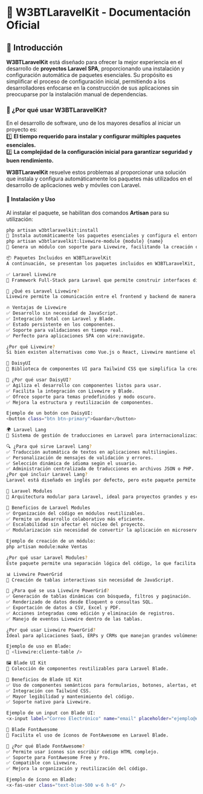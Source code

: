 
# 🚀 W3BTLaravelKit - Documentación Oficial  

## 📌 Introducción  
**W3BTLaravelKit** está diseñado para ofrecer la mejor experiencia en el desarrollo de **proyectos Laravel SPA**, proporcionando una instalación y configuración automática de paquetes esenciales. Su propósito es simplificar el proceso de configuración inicial, permitiendo a los desarrolladores enfocarse en la construcción de sus aplicaciones sin preocuparse por la instalación manual de dependencias.

### 🎯 ¿Por qué usar W3BTLaravelKit?  
En el desarrollo de software, uno de los mayores desafíos al iniciar un proyecto es:  
1️⃣ **El tiempo requerido para instalar y configurar múltiples paquetes esenciales.**  
2️⃣ **La complejidad de la configuración inicial para garantizar seguridad y buen rendimiento.**  

**W3BTLaravelKit** resuelve estos problemas al proporcionar una solución que instala y configura automáticamente los paquetes más utilizados en el desarrollo de aplicaciones web y móviles con Laravel.

#### 🚀 Instalación y Uso  
Al instalar el paquete, se habilitan dos comandos **Artisan** para su utilización:

```bash
php artisan w3btlaravelkit:install
🔹 Instala automáticamente los paquetes esenciales y configura el entorno de desarrollo.
php artisan w3btlaravelkit:livewire-module {module} {name}
🔹 Genera un módulo con soporte para Livewire, facilitando la creación de componentes modulares en Laravel.

📦 Paquetes Incluidos en W3BTLaravelKit
A continuación, se presentan los paquetes incluidos en W3BTLaravelKit, junto con una breve descripción y sus beneficios.

✅ Laravel Livewire
📌 Framework Full-Stack para Laravel que permite construir interfaces dinámicas sin JavaScript.

📌 ¿Qué es Laravel Livewire?
Livewire permite la comunicación entre el frontend y backend de manera eficiente, enviando solo los datos necesarios y actualizando el DOM sin necesidad de recargar la página. Se integra completamente con Blade, evitando el uso de frameworks frontend como Vue.js o React.

🔥 Ventajas de Livewire
✅ Desarrollo sin necesidad de JavaScript.
✅ Integración total con Laravel y Blade.
✅ Estado persistente en los componentes.
✅ Soporte para validaciones en tiempo real.
✅ Perfecto para aplicaciones SPA con wire:navigate.

¿Por qué Livewire?
Si bien existen alternativas como Vue.js o React, Livewire mantiene el entorno 100% PHP, lo que facilita el desarrollo sin necesidad de manejar múltiples tecnologías.

🎨 DaisyUI
📌 Biblioteca de componentes UI para Tailwind CSS que simplifica la creación de interfaces.

🎯 ¿Por qué usar DaisyUI?
✅ Agiliza el desarrollo con componentes listos para usar.
✅ Facilita la integración con Livewire y Blade.
✅ Ofrece soporte para temas predefinidos y modo oscuro.
✅ Mejora la estructura y reutilización de componentes.

Ejemplo de un botón con DaisyUI:
<button class="btn btn-primary">Guardar</button>

🌍 Laravel Lang
📌 Sistema de gestión de traducciones en Laravel para internacionalización.

🔍 ¿Para qué sirve Laravel Lang?
✅ Traducción automática de textos en aplicaciones multilingües.
✅ Personalización de mensajes de validación y errores.
✅ Selección dinámica de idioma según el usuario.
✅ Administración centralizada de traducciones en archivos JSON o PHP.
¿Por qué incluir Laravel Lang?
Laravel está diseñado en inglés por defecto, pero este paquete permite traducir de forma automática al español u otros idiomas sin esfuerzo adicional.

📁 Laravel Modules
📌 Arquitectura modular para Laravel, ideal para proyectos grandes y escalables.

🎯 Beneficios de Laravel Modules
✅ Organización del código en módulos reutilizables.
✅ Permite un desarrollo colaborativo más eficiente.
✅ Escalabilidad sin afectar el núcleo del proyecto.
✅ Modularización sin necesidad de convertir la aplicación en microservicios.

Ejemplo de creación de un módulo:
php artisan module:make Ventas

¿Por qué usar Laravel Modules?
Este paquete permite una separación lógica del código, lo que facilita el mantenimiento y reusabilidad en distintos proyectos.

📊 Livewire PowerGrid
📌 Creación de tablas interactivas sin necesidad de JavaScript.

🎯 ¿Para qué se usa Livewire PowerGrid?
✅ Generación de tablas dinámicas con búsqueda, filtros y paginación.
✅ Renderizado de datos desde Eloquent o consultas SQL.
✅ Exportación de datos a CSV, Excel y PDF.
✅ Acciones integradas como edición y eliminación de registros.
✅ Manejo de eventos Livewire dentro de las tablas.

¿Por qué usar Livewire PowerGrid?
Ideal para aplicaciones SaaS, ERPs y CRMs que manejan grandes volúmenes de datos.

Ejemplo de uso en Blade:
🔹 <livewire:cliente-table />

🖼️ Blade UI Kit
📌 Colección de componentes reutilizables para Laravel Blade.

🎯 Beneficios de Blade UI Kit
✅ Uso de componentes semánticos para formularios, botones, alertas, etc.
✅ Integración con Tailwind CSS.
✅ Mayor legibilidad y mantenimiento del código.
✅ Soporte nativo para Livewire.

Ejemplo de un input con Blade UI:
<x-input label="Correo Electrónico" name="email" placeholder="ejemplo@email.com" />

🎨 Blade FontAwesome
📌 Facilita el uso de íconos de FontAwesome en Laravel Blade.

🎯 ¿Por qué Blade FontAwesome?
✅ Permite usar íconos sin escribir código HTML complejo.
✅ Soporte para FontAwesome Free y Pro.
✅ Compatible con Livewire.
✅ Mejora la organización y reutilización del código.

Ejemplo de ícono en Blade:
<x-fas-user class="text-blue-500 w-6 h-6" />